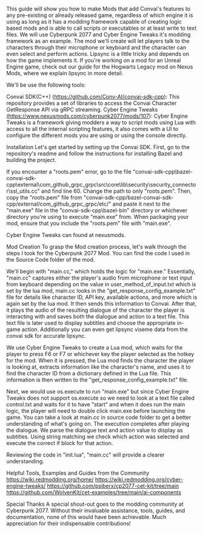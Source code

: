 This guide will show you how to make Mods that add Convai's features to any pre-existing or already released game, regardless of which engine it is using as long as it has a modding framework capable of creating logic based mods and is able to call scripts or executables or at least write to text files. We will use Cyberpunk 2077 and Cyber Engine Tweaks it's modding framework as an example. The mod we'll create will let players talk to the characters through their microphone or keyboard and the character can even select and perform actions. Lipsync is a little tricky and depends on how the game implements it. If you're working on a mod for an Unreal Engine game, check out our guide for the Hogwarts Legacy mod on Nexus Mods, where we explain lipsync in more detail.

We'll be use the following tools:

Convai SDK(C++) (https://github.com/Conv-AI/convai-sdk-cpp): This repository provides a set of libraries to access the Convai Character GetResponse API via gRPC streaming.
Cyber Engine Tweaks (https://www.nexusmods.com/cyberpunk2077/mods/107): Cyber Engine Tweaks is a framework giving modders a way to script mods using Lua with access to all the internal scripting features, it also comes with a UI to configure the different mods you are using or using the console directly.

Installation
Let's get started by setting up the Convai SDK. First, go to the repository's readme and follow the instructions for installing Bazel and building the project.

If you encounter a "roots.pem" error, go to the file "convai-sdk-cpp\bazel-convai-sdk-cpp\external\com_github_grpc_grpc\src\core\lib\security\security_connector\ssl_utils.cc" and find line 60. Change the path to only "roots.pem". Then, copy the "roots.pem" file from "convai-sdk-cpp/bazel-convai-sdk-cpp/external/com_github_grpc_grpc/etc/" and paste it next to the "main.exe" file in the "convai-sdk-cpp\bazel-bin" directory or whichever directory you're using to execute "main.exe" from. When packaging your mod, ensure that you include the "roots.pem" file with  "main.exe".

Cyber Engine Tweaks can found at nexusmods.

Mod Creation
To grasp the Mod creation process, let's walk through the steps I took for the Cyberpunk 2077 Mod. You can find the code I used in the Source Code folder of the mod.

We'll begin with "main.cc," which holds the logic for "main.exe." Essentially, "main.cc" captures either the player's audio from microphone or text input from keyboard depending on the value in user_method_of_input.txt which is set by the lua mod, main.cc looks in the "get_response_config_example.txt" file for details like character ID, API key, available actions, and more which is again set by the lua mod. It then sends this information to Convai. After that, it plays the audio of the resulting dialogue of the character the player is interacting with and saves both the dialogue and action to a text file. This text file is later used to display subtitles and choose the appropriate in-game action. Additionally you can even get lipsync viseme data from the convai sdk for accurate lipsync.

We use Cyber Engine Tweaks to create a Lua mod, which waits for the player to press F6 or F7 or whichever key the player selected as the hotkey for the mod. When it is pressed, the Lua mod finds the character the player is looking at, extracts information like the character's name, and uses it to find the character ID from a dictionary defined in the Lua file. This information is then written to the "get_response_config_example.txt" file.

Next, we would use os.execute to run "main.exe" but since Cyber Engine Tweaks does not support os.execute so we need to look at a text file called control.txt and waits for it to have "start" and when it does run the main logic, the player will need to double click main.exe before launching the game. You can take a look at main.cc in source code folder to get a better understanding of what's going on. The execution completes after playing the dialogue. We parse the dialogue text and action value to display as subtitles. Using string matching we check which action was selected and execute the correct if block for that action.

Reviewing the code in "init.lua", "main.cc" will provide a clearer understanding.

Helpful Tools, Examples and Guides from the Community
https://wiki.redmodding.org/home/
https://wiki.redmodding.org/cyber-engine-tweaks/
https://github.com/psiberx/cp2077-cet-kit/tree/main
https://github.com/WolvenKit/cet-examples/tree/main/ai-components

Special Thanks
A special shout-out goes to the modding community at Cyberpunk 2077. Without their invaluable assistance, tools, guides, and documentation, none of this would have been achievable. Much appreciation for their indispensable contributions!